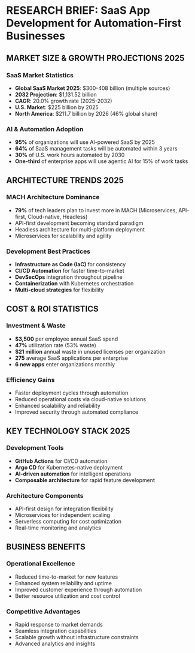 # RESEARCH BRIEF: SaaS App Development for Automation-First Businesses

## MARKET SIZE & GROWTH PROJECTIONS 2025

### SaaS Market Statistics
- **Global SaaS Market 2025**: $300-408 billion (multiple sources)
- **2032 Projection**: $1,131.52 billion 
- **CAGR**: 20.0% growth rate (2025-2032)
- **U.S. Market**: $225 billion by 2025
- **North America**: $211.7 billion by 2026 (46% global share)

### AI & Automation Adoption
- **95%** of organizations will use AI-powered SaaS by 2025
- **64%** of SaaS management tasks will be automated within 3 years
- **30%** of U.S. work hours automated by 2030
- **One-third** of enterprise apps will use agentic AI for 15% of work tasks

## ARCHITECTURE TRENDS 2025

### MACH Architecture Dominance
- **79%** of tech leaders plan to invest more in MACH (Microservices, API-first, Cloud-native, Headless)
- API-first development becoming standard paradigm
- Headless architecture for multi-platform deployment
- Microservices for scalability and agility

### Development Best Practices
- **Infrastructure as Code (IaC)** for consistency
- **CI/CD Automation** for faster time-to-market
- **DevSecOps** integration throughout pipeline
- **Containerization** with Kubernetes orchestration
- **Multi-cloud strategies** for flexibility

## COST & ROI STATISTICS

### Investment & Waste
- **$3,500** per employee annual SaaS spend
- **47%** utilization rate (53% waste)
- **$21 million** annual waste in unused licenses per organization
- **275** average SaaS applications per enterprise
- **6 new apps** enter organizations monthly

### Efficiency Gains
- Faster deployment cycles through automation
- Reduced operational costs via cloud-native solutions
- Enhanced scalability and reliability
- Improved security through automated compliance

## KEY TECHNOLOGY STACK 2025

### Development Tools
- **GitHub Actions** for CI/CD automation
- **Argo CD** for Kubernetes-native deployment
- **AI-driven automation** for intelligent operations
- **Composable architecture** for rapid feature development

### Architecture Components
- API-first design for integration flexibility
- Microservices for independent scaling
- Serverless computing for cost optimization
- Real-time monitoring and analytics

## BUSINESS BENEFITS

### Operational Excellence
- Reduced time-to-market for new features
- Enhanced system reliability and uptime  
- Improved customer experience through automation
- Better resource utilization and cost control

### Competitive Advantages
- Rapid response to market demands
- Seamless integration capabilities
- Scalable growth without infrastructure constraints
- Advanced analytics and insights